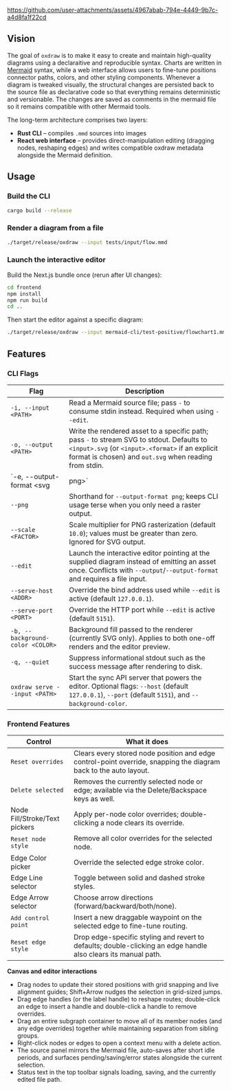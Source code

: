 
https://github.com/user-attachments/assets/4967abab-794e-4449-9b7c-a4d8fa1f22cd

## Vision

The goal of `oxdraw` is to make it easy to create and maintain high-quality diagrams using a declaraitive and reproducible syntax.
Charts are written in [Mermaid](https://mermaid.js.org/) syntax, while a web interface allows users to fine-tune positions connector paths, colors, and other styling components. Whenever a diagram is tweaked visually, the structural changes are persisted back to the source file as declarative code so that everything remains deterministic and versionable.
The changes are saved as comments in the mermaid file so it remains compatible with other Mermaid tools.

The long-term architecture comprises two layers:

- **Rust CLI** – compiles `.mmd` sources into images 
- **React web interface** – provides direct-manipulation editing (dragging nodes, reshaping edges) and writes compatible oxdraw metadata alongside the Mermaid definition.

## Usage

### Build the CLI

```bash
cargo build --release
```

### Render a diagram from a file

```bash
./target/release/oxdraw --input tests/input/flow.mmd  
```

### Launch the interactive editor

Build the Next.js bundle once (rerun after UI changes):

```bash
cd frontend
npm install
npm run build
cd ..
```

Then start the editor against a specific diagram:

```bash
./target/release/oxdraw --input mermaid-cli/test-positive/flowchart1.mmd --edit
```


## Features

### CLI Flags

| Flag | Description |
| --- | --- |
| `-i, --input <PATH>` | Read a Mermaid source file; pass `-` to consume stdin instead. Required when using `--edit`. |
| `-o, --output <PATH>` | Write the rendered asset to a specific path; pass `-` to stream SVG to stdout. Defaults to `<input>.svg` (or `<input>.<format>` if an explicit format is chosen) and `out.svg` when reading from stdin. |
| `-e, --output-format <svg|png>` | Override format detection from the output file extension. Use when the destination name lacks a recognizable extension. |
| `--png` | Shorthand for `--output-format png`; keeps CLI usage terse when you only need a raster output. |
| `--scale <FACTOR>` | Scale multiplier for PNG rasterization (default `10.0`); values must be greater than zero. Ignored for SVG output. |
| `--edit` | Launch the interactive editor pointing at the supplied diagram instead of emitting an asset once. Conflicts with `--output`/`--output-format` and requires a file input. |
| `--serve-host <ADDR>` | Override the bind address used while `--edit` is active (default `127.0.0.1`). |
| `--serve-port <PORT>` | Override the HTTP port while `--edit` is active (default `5151`). |
| `-b, --background-color <COLOR>` | Background fill passed to the renderer (currently SVG only). Applies to both one-off renders and the editor preview. |
| `-q, --quiet` | Suppress informational stdout such as the success message after rendering to disk. |
| `oxdraw serve --input <PATH>` | Start the sync API server that powers the editor. Optional flags: `--host` (default `127.0.0.1`), `--port` (default `5151`), and `--background-color`. |

### Frontend Features

| Control | What it does |
| --- | --- |
| `Reset overrides` | Clears every stored node position and edge control-point override, snapping the diagram back to the auto layout. |
| `Delete selected` | Removes the currently selected node or edge; available via the Delete/Backspace keys as well. |
| Node Fill/Stroke/Text pickers | Apply per-node color overrides; double-clicking a node clears its override. |
| `Reset node style` | Remove all color overrides for the selected node. |
| Edge Color picker | Override the selected edge stroke color. |
| Edge Line selector | Toggle between solid and dashed stroke styles. |
| Edge Arrow selector | Choose arrow directions (forward/backward/both/none). |
| `Add control point` | Insert a new draggable waypoint on the selected edge to fine-tune routing. |
| `Reset edge style` | Drop edge-specific styling and revert to defaults; double-clicking an edge handle also clears its manual path. |

**Canvas and editor interactions**

- Drag nodes to update their stored positions with grid snapping and live alignment guides; Shift+Arrow nudges the selection in grid-sized jumps.
- Drag edge handles (or the label handle) to reshape routes; double-click an edge to insert a handle and double-click a handle to remove overrides.
- Drag an entire subgraph container to move all of its member nodes (and any edge overrides) together while maintaining separation from sibling groups.
- Right-click nodes or edges to open a context menu with a delete action.
- The source panel mirrors the Mermaid file, auto-saves after short idle periods, and surfaces pending/saving/error states alongside the current selection.
- Status text in the top toolbar signals loading, saving, and the currently edited file path.
